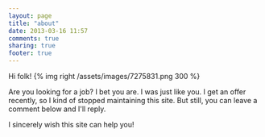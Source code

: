 ```yaml
---
layout: page
title: "about"
date: 2013-03-16 11:57
comments: true
sharing: true
footer: true
---
```


Hi folk! {% img right /assets/images/7275831.png 300 %}

Are you looking for a job? I bet you are. I was just like you. I get an offer recently, so I kind of stopped maintaining this site. But still, you can leave a comment below and I'll reply. 

I sincerely wish this site can help you!
